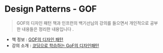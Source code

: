 # Design Patterns - GOF

> GOF의 디자인 패턴 책과 인프런의 백기선님의 강의를 들으면서 개인적으로 공부한 내용들은 정리한 내용입니다 .

- 책 정보 : [GOF의 디자인 패턴](https://www.aladin.co.kr/shop/wproduct.aspx?ItemId=56051596)
- 강의 소개 : [코딩으로 학습하는 GoF의 디자인패턴](https://bit.ly/3B9nmcd)